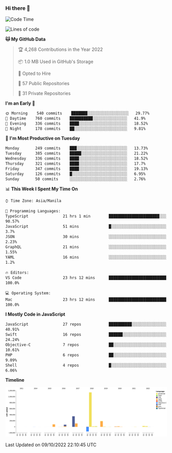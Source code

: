 ### Hi there 👋

<!--START_SECTION:waka-->
![Code Time](http://img.shields.io/badge/Code%20Time-3%2C152%20hrs%2013%20mins-blue)

![Lines of code](https://img.shields.io/badge/From%20Hello%20World%20I%27ve%20Written-2%20Million%20lines%20of%20code-blue)

**🐱 My GitHub Data** 

> 🏆 4,268 Contributions in the Year 2022
 > 
> 📦 1.0 MB Used in GitHub's Storage 
 > 
> 💼 Opted to Hire
 > 
> 📜 57 Public Repositories 
 > 
> 🔑 31 Private Repositories  
 > 
**I'm an Early 🐤** 

```text
🌞 Morning    540 commits    ███████░░░░░░░░░░░░░░░░░░   29.77% 
🌆 Daytime    760 commits    ██████████░░░░░░░░░░░░░░░   41.9% 
🌃 Evening    336 commits    ████░░░░░░░░░░░░░░░░░░░░░   18.52% 
🌙 Night      178 commits    ██░░░░░░░░░░░░░░░░░░░░░░░   9.81%

```
📅 **I'm Most Productive on Tuesday** 

```text
Monday       249 commits    ███░░░░░░░░░░░░░░░░░░░░░░   13.73% 
Tuesday      385 commits    █████░░░░░░░░░░░░░░░░░░░░   21.22% 
Wednesday    336 commits    ████░░░░░░░░░░░░░░░░░░░░░   18.52% 
Thursday     321 commits    ████░░░░░░░░░░░░░░░░░░░░░   17.7% 
Friday       347 commits    ████░░░░░░░░░░░░░░░░░░░░░   19.13% 
Saturday     126 commits    █░░░░░░░░░░░░░░░░░░░░░░░░   6.95% 
Sunday       50 commits     ░░░░░░░░░░░░░░░░░░░░░░░░░   2.76%

```


📊 **This Week I Spent My Time On** 

```text
⌚︎ Time Zone: Asia/Manila

💬 Programming Languages: 
TypeScript               21 hrs 1 min        ██████████████████████░░░   90.57% 
JavaScript               51 mins             █░░░░░░░░░░░░░░░░░░░░░░░░   3.7% 
JSON                     30 mins             ░░░░░░░░░░░░░░░░░░░░░░░░░   2.23% 
GraphQL                  21 mins             ░░░░░░░░░░░░░░░░░░░░░░░░░   1.55% 
YAML                     16 mins             ░░░░░░░░░░░░░░░░░░░░░░░░░   1.2%

🔥 Editors: 
VS Code                  23 hrs 12 mins      █████████████████████████   100.0%

💻 Operating System: 
Mac                      23 hrs 12 mins      █████████████████████████   100.0%

```

**I Mostly Code in JavaScript** 

```text
JavaScript               27 repos            ██████████░░░░░░░░░░░░░░░   40.91% 
Swift                    16 repos            ██████░░░░░░░░░░░░░░░░░░░   24.24% 
Objective-C              7 repos             ██░░░░░░░░░░░░░░░░░░░░░░░   10.61% 
PHP                      6 repos             ██░░░░░░░░░░░░░░░░░░░░░░░   9.09% 
Shell                    4 repos             █░░░░░░░░░░░░░░░░░░░░░░░░   6.06%

```


**Timeline**

![Chart not found](https://raw.githubusercontent.com/rad182/rad182/main/charts/bar_graph.png) 


 Last Updated on 09/10/2022 22:10:45 UTC
<!--END_SECTION:waka-->


<!--
**rad182/rad182** is a ✨ _special_ ✨ repository because its `README.md` (this file) appears on your GitHub profile.

Here are some ideas to get you started:

- 🔭 I’m currently working on ...
- 🌱 I’m currently learning ...
- 👯 I’m looking to collaborate on ...
- 🤔 I’m looking for help with ...
- 💬 Ask me about ...
- 📫 How to reach me: ...
- 😄 Pronouns: ...
- ⚡ Fun fact: ...
-->
